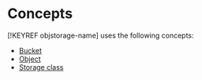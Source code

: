 # Concepts

[!KEYREF objstorage-name] uses the following concepts:

- [Bucket](bucket.md)
- [Object](object.md)
- [Storage class](storage-class.md)

